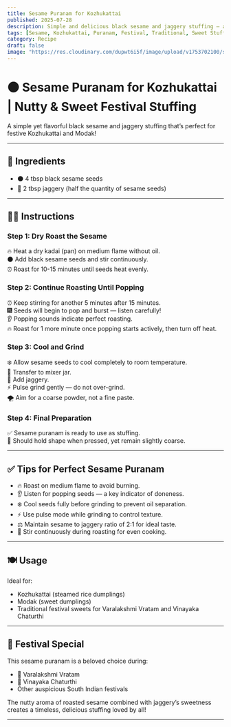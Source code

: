 ```yaml
---
title: Sesame Puranam for Kozhukattai  
published: 2025-07-28  
description: Simple and delicious black sesame and jaggery stuffing — a traditional favorite for festivals like Varalakshmi Vratam and Vinayaka Chaturthi.  
tags: [Sesame, Kozhukattai, Puranam, Festival, Traditional, Sweet Stuffing]  
category: Recipe  
draft: false  
image: "https://res.cloudinary.com/dupwt6i5f/image/upload/v1753702100/sesame_puranam_kozhukattai.jpg"  
---
```


# ⚫ Sesame Puranam for Kozhukattai | Nutty & Sweet Festival Stuffing

A simple yet flavorful black sesame and jaggery stuffing that’s perfect for festive Kozhukattai and Modak!

---

## 🌾 Ingredients

- ⚫ 4 tbsp black sesame seeds  
- 🍯 2 tbsp jaggery (half the quantity of sesame seeds)  

---

## 👩‍🍳 Instructions

### Step 1: Dry Roast the Sesame  
🔥 Heat a dry kadai (pan) on medium flame without oil.  
⚫ Add black sesame seeds and stir continuously.  
⏰ Roast for 10-15 minutes until seeds heat evenly.  

### Step 2: Continue Roasting Until Popping  
⏰ Keep stirring for another 5 minutes after 15 minutes.  
🎆 Seeds will begin to pop and burst — listen carefully!  
👂 Popping sounds indicate perfect roasting.  
🔥 Roast for 1 more minute once popping starts actively, then turn off heat.  

### Step 3: Cool and Grind  
❄️ Allow sesame seeds to cool completely to room temperature.  
🔄 Transfer to mixer jar.  
🍯 Add jaggery.  
⚡ Pulse grind gently — do not over-grind.  
🌪️ Aim for a coarse powder, not a fine paste.  

### Step 4: Final Preparation  
✅ Sesame puranam is ready to use as stuffing.  
🏀 Should hold shape when pressed, yet remain slightly coarse.  

---

## ✅ Tips for Perfect Sesame Puranam

- 🔥 Roast on medium flame to avoid burning.  
- 👂 Listen for popping seeds — a key indicator of doneness.  
- ❄️ Cool seeds fully before grinding to prevent oil separation.  
- ⚡ Use pulse mode while grinding to control texture.  
- ⚖️ Maintain sesame to jaggery ratio of 2:1 for ideal taste.  
- 🥄 Stir continuously during roasting for even cooking.  

---

## 🍽️ Usage

Ideal for:  

- Kozhukattai (steamed rice dumplings)  
- Modak (sweet dumplings)  
- Traditional festival sweets for Varalakshmi Vratam and Vinayaka Chaturthi  

---

## 🎉 Festival Special

This sesame puranam is a beloved choice during:  

- 🙏 Varalakshmi Vratam  
- 🐘 Vinayaka Chaturthi  
- Other auspicious South Indian festivals  

The nutty aroma of roasted sesame combined with jaggery’s sweetness creates a timeless, delicious stuffing loved by all!  

---
